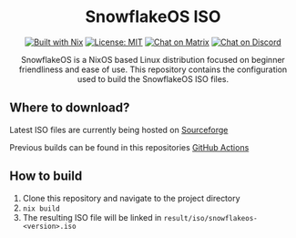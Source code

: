 <div align="center">

SnowflakeOS ISO
===
[![Built with Nix][builtwithnix badge]][builtwithnix]
[![License: MIT][MIT badge]][MIT]
[![Chat on Matrix][matrix badge]][matrix]
[![Chat on Discord][discord badge]][discord]

SnowflakeOS is a NixOS based Linux distribution focused on beginner friendliness and ease of use. This repository contains the configuration used to build the SnowflakeOS ISO files.

</div>

## Where to download?

Latest ISO files are currently being hosted on [Sourceforge](https://sourceforge.net/projects/snowflakeos/files/latest/download)

Previous builds can be found in this repositories [GitHub Actions](https://github.com/snowflakelinux/snowflake-iso/actions)

## How to build

1) Clone this repository and navigate to the project directory
2) `nix build`
3) The resulting ISO file will be linked in `result/iso/snowflakeos-<version>.iso`

[builtwithnix badge]: https://img.shields.io/badge/Built%20With-Nix-41439A?style=for-the-badge&logo=nixos&logoColor=white
[builtwithnix]: https://builtwithnix.org/
[MIT badge]: https://img.shields.io/badge/License-MIT-blue.svg?style=for-the-badge
[MIT]: https://opensource.org/licenses/MIT
[matrix badge]: https://img.shields.io/badge/matrix-join%20chat-0cbc8c?style=for-the-badge&logo=matrix&logoColor=white
[matrix]: https://matrix.to/#/#snowflakeos:matrix.org
[discord badge]: https://img.shields.io/discord/1021080090676842506?color=7289da&label=Discord&logo=discord&logoColor=ffffff&style=for-the-badge
[discord]: https://discord.gg/6rWNMmdkgT
